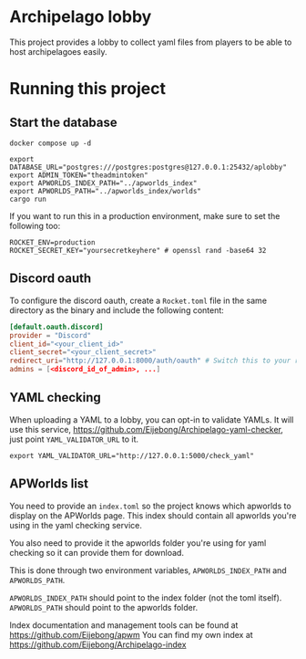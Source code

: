 Archipelago lobby
=================

This project provides a lobby to collect yaml files from players to be able to
host archipelagoes easily.

# Running this project


## Start the database

```
docker compose up -d
```

```
export DATABASE_URL="postgres:///postgres:postgres@127.0.0.1:25432/aplobby"
export ADMIN_TOKEN="theadmintoken"
export APWORLDS_INDEX_PATH="../apworlds_index"
export APWORLDS_PATH="../apworlds_index/worlds"
cargo run
```

If you want to run this in a production environment, make sure to set the following too:

```
ROCKET_ENV=production
ROCKET_SECRET_KEY="yoursecretkeyhere" # openssl rand -base64 32
```

## Discord oauth

To configure the discord oauth, create a `Rocket.toml` file in the same directory as the binary and include the following content:

```toml
[default.oauth.discord]
provider = "Discord"
client_id="<your_client_id>"
client_secret="<your_client_secret>"
redirect_uri="http://127.0.0.1:8000/auth/oauth" # Switch this to your redirect URI
admins = [<discord_id_of_admin>, ...]
```
## YAML checking

When uploading a YAML to a lobby, you can opt-in to validate YAMLs. It will use
this service, https://github.com/Eijebong/Archipelago-yaml-checker, just point `YAML_VALIDATOR_URL` to it.

`export YAML_VALIDATOR_URL="http://127.0.0.1:5000/check_yaml"`

## APWorlds list

You need to provide an `index.toml` so the project knows which apworlds to
display on the APWorlds page. This index should contain all apworlds you're
using in the yaml checking service.

You also need to provide it the apworlds folder you're using for yaml checking
so it can provide them for download.

This is done through two environment variables, `APWORLDS_INDEX_PATH` and
`APWORLDS_PATH`.

`APWORLDS_INDEX_PATH` should point to the index folder (not the toml itself).
`APWORLDS_PATH` should point to the apworlds folder.

Index documentation and management tools can be found at https://github.com/Eijebong/apwm
You can find my own index at https://github.com/Eijebong/Archipelago-index

